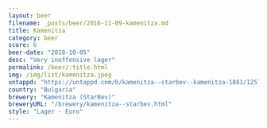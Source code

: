 ```yaml
---
layout: beer
filename: _posts/beer/2016-11-09-kamenitza.md
title: Kamenitza
category: beer
score: 6
beer-date: "2018-10-05"
desc: "Very inoffensive lager"
permalink: /beer/:title.html
img: /img/list/kamenitza.jpeg
untappd: "https://untappd.com/b/kamenitza--starbev--kamenitza-1881/125711"
country: "Bulgaria"
brewery: "Kamenitza (StarBev)"
breweryURL: "/brewery/kamenitza--starbev.html"
style: "Lager - Euro"
---
```

